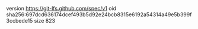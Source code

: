 version https://git-lfs.github.com/spec/v1
oid sha256:697dcd636174dcef493b5d92e24bcb8315e6192a54314a49e5b399f3ccbede15
size 823
